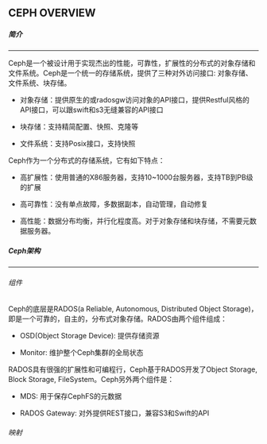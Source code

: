 CEPH OVERVIEW
----------------------------------------------------

##### 简介
----------------------------------------------------

Ceph是一个被设计用于实现杰出的性能，可靠性，扩展性的分布式的对象存储和文件系统。Ceph是一个统一的存储系统，提供了三种对外访问接口: 对象存储、文件系统、块存储。

* 对象存储：提供原生的或radosgw访问对象的API接口，提供Restful风格的API接口，可以跟swift和s3无缝兼容的API接口

* 块存储：支持精简配置、快照、克隆等

* 文件系统：支持Posix接口，支持快照

Ceph作为一个分布式的存储系统，它有如下特点：

* 高扩展性：使用普通的X86服务器，支持10~1000台服务器，支持TB到PB级的扩展

* 高可靠性：没有单点故障，多数据副本，自动管理，自动修复

* 高性能：数据分布均衡，并行化程度高。对于对象存储和块存储，不需要元数据服务器。


##### Ceph架构
----------------------------------------------------

###### 组件

Ceph的底层是RADOS(a Reliable, Autonomous, Distributed Object Storage)，即是一个可靠的，自主的，分布式对象存储。RADOS由两个组件组成：

* OSD(Object Storage Device): 提供存储资源

* Monitor: 维护整个Ceph集群的全局状态

RADOS具有很强的扩展性和可编程行，Ceph基于RADOS开发了Object Storage, Block Storage, FileSystem。Ceph另外两个组件是：

* MDS: 用于保存CephFS的元数据

* RADOS Gateway: 对外提供REST接口，兼容S3和Swift的API


###### 映射
